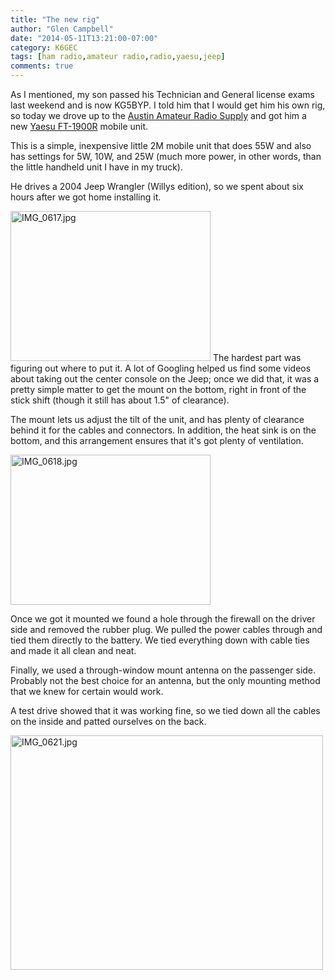 ```yaml
---
title: "The new rig"
author: "Glen Campbell"
date: "2014-05-11T13:21:00-07:00"
category: K6GEC
tags: [ham radio,amateur radio,radio,yaesu,jeep]
comments: true
---
```

As I mentioned, my son passed his Technician and General license exams last weekend and is now KG5BYP. I told him that I would get him his own rig, so today we drove up to the <a href="http://aaradio.com">Austin Amateur Radio Supply</a> and got him a new <a href="http://yaesu.com/indexVS.cfm?cmd=DisplayProducts&amp;ProdCatID=106&amp;encProdID=785189D773021EA05D9F038967A35D08&amp;DivisionID=65&amp;isArchived=0">Yaesu FT-1900R</a> mobile unit.

This is a simple, inexpensive little 2M mobile unit that does 55W and also has settings for 5W, 10W, and 25W (much more power, in other words, than the little handheld unit I have in my truck).

He drives a 2004 Jeep Wrangler (Willys edition), so we spent about six hours after we got home installing it.

<!--more-->

<a href="https://www.flickr.com/photos/gecampbell/14735082340" title="IMG_0617.jpg by Glen Campbell, on Flickr"><img src="https://farm4.staticflickr.com/3839/14735082340_05a30fe205_n.jpg" width="320" height="240" alt="IMG_0617.jpg" class="pull-right"></a>
The hardest part was figuring out where to put it. A lot of Googling helped us find some videos about taking out the center console on the Jeep; once we did that, it was a pretty simple matter to get the mount on the bottom, right in front of the stick shift (though it still has about 1.5" of clearance).

The mount lets us adjust the tilt of the unit, and has plenty of clearance behind it for the cables and connectors. In addition, the heat sink is on the bottom, and this arrangement ensures that it's got plenty of ventilation.

<a href="https://www.flickr.com/photos/gecampbell/14735089319" title="IMG_0618.jpg by Glen Campbell, on Flickr"><img src="https://farm4.staticflickr.com/3866/14735089319_77621e7ef4_n.jpg" width="320" height="240" alt="IMG_0618.jpg" class="pull-left"></a>

Once we got it mounted we found a hole through the firewall on the driver side and removed the rubber plug. We pulled the power cables through and tied them directly to the battery. We tied everything down with cable ties and made it all clean and neat.

Finally, we used a through-window mount antenna on the passenger side. Probably not the best choice for an antenna, but the only mounting method that we knew for certain would work.

A test drive showed that it was working fine, so we tied down all the cables on the inside and patted ourselves on the back.

<a href="https://www.flickr.com/photos/gecampbell/14921756205" title="IMG_0621.jpg by Glen Campbell, on Flickr"><img src="https://farm4.staticflickr.com/3904/14921756205_de98f0d6a1.jpg" width="500" height="375" alt="IMG_0621.jpg"></a>
